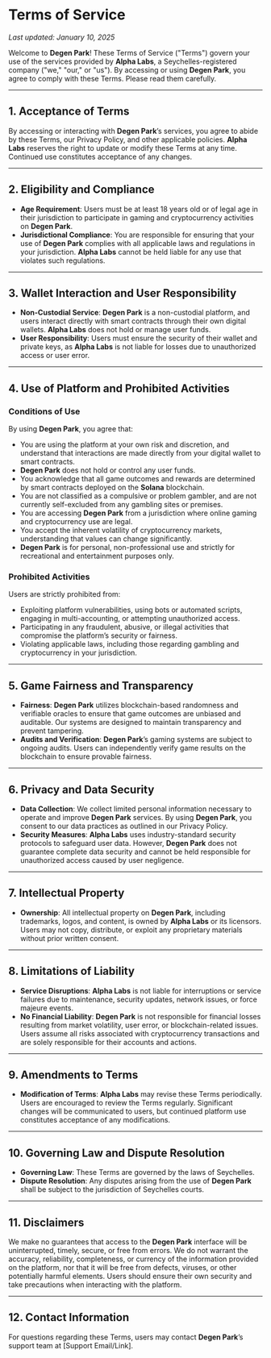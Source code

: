 # Terms of Service
_Last updated: January 10, 2025_

Welcome to **Degen Park**! These Terms of Service ("Terms") govern your use of the services provided by **Alpha Labs**, a Seychelles-registered company ("we," "our," or "us"). By accessing or using **Degen Park**, you agree to comply with these Terms. Please read them carefully.

---

## 1. Acceptance of Terms

By accessing or interacting with **Degen Park**’s services, you agree to abide by these Terms, our Privacy Policy, and other applicable policies. **Alpha Labs** reserves the right to update or modify these Terms at any time. Continued use constitutes acceptance of any changes.

---

## 2. Eligibility and Compliance

- **Age Requirement**: Users must be at least 18 years old or of legal age in their jurisdiction to participate in gaming and cryptocurrency activities on **Degen Park**.
- **Jurisdictional Compliance**: You are responsible for ensuring that your use of **Degen Park** complies with all applicable laws and regulations in your jurisdiction. **Alpha Labs** cannot be held liable for any use that violates such regulations.

---

## 3. Wallet Interaction and User Responsibility

- **Non-Custodial Service**: **Degen Park** is a non-custodial platform, and users interact directly with smart contracts through their own digital wallets. **Alpha Labs** does not hold or manage user funds.
- **User Responsibility**: Users must ensure the security of their wallet and private keys, as **Alpha Labs** is not liable for losses due to unauthorized access or user error.

---

## 4. Use of Platform and Prohibited Activities

### **Conditions of Use**
By using **Degen Park**, you agree that:
- You are using the platform at your own risk and discretion, and understand that interactions are made directly from your digital wallet to smart contracts.
- **Degen Park** does not hold or control any user funds.
- You acknowledge that all game outcomes and rewards are determined by smart contracts deployed on the **Solana** blockchain.
- You are not classified as a compulsive or problem gambler, and are not currently self-excluded from any gambling sites or premises.
- You are accessing **Degen Park** from a jurisdiction where online gaming and cryptocurrency use are legal.
- You accept the inherent volatility of cryptocurrency markets, understanding that values can change significantly.
- **Degen Park** is for personal, non-professional use and strictly for recreational and entertainment purposes only.

### **Prohibited Activities**
Users are strictly prohibited from:
- Exploiting platform vulnerabilities, using bots or automated scripts, engaging in multi-accounting, or attempting unauthorized access.
- Participating in any fraudulent, abusive, or illegal activities that compromise the platform’s security or fairness.
- Violating applicable laws, including those regarding gambling and cryptocurrency in your jurisdiction.

---

## 5. Game Fairness and Transparency

- **Fairness**: **Degen Park** utilizes blockchain-based randomness and verifiable oracles to ensure that game outcomes are unbiased and auditable. Our systems are designed to maintain transparency and prevent tampering.
- **Audits and Verification**: **Degen Park**’s gaming systems are subject to ongoing audits. Users can independently verify game results on the blockchain to ensure provable fairness.

---

## 6. Privacy and Data Security

- **Data Collection**: We collect limited personal information necessary to operate and improve **Degen Park** services. By using **Degen Park**, you consent to our data practices as outlined in our Privacy Policy.
- **Security Measures**: **Alpha Labs** uses industry-standard security protocols to safeguard user data. However, **Degen Park** does not guarantee complete data security and cannot be held responsible for unauthorized access caused by user negligence.

---

## 7. Intellectual Property

- **Ownership**: All intellectual property on **Degen Park**, including trademarks, logos, and content, is owned by **Alpha Labs** or its licensors. Users may not copy, distribute, or exploit any proprietary materials without prior written consent.

---

## 8. Limitations of Liability

- **Service Disruptions**: **Alpha Labs** is not liable for interruptions or service failures due to maintenance, security updates, network issues, or force majeure events.
- **No Financial Liability**: **Degen Park** is not responsible for financial losses resulting from market volatility, user error, or blockchain-related issues. Users assume all risks associated with cryptocurrency transactions and are solely responsible for their accounts and actions.

---

## 9. Amendments to Terms

- **Modification of Terms**: **Alpha Labs** may revise these Terms periodically. Users are encouraged to review the Terms regularly. Significant changes will be communicated to users, but continued platform use constitutes acceptance of any modifications.

---

## 10. Governing Law and Dispute Resolution

- **Governing Law**: These Terms are governed by the laws of Seychelles.
- **Dispute Resolution**: Any disputes arising from the use of **Degen Park** shall be subject to the jurisdiction of Seychelles courts.

---

## 11. Disclaimers

We make no guarantees that access to the **Degen Park** interface will be uninterrupted, timely, secure, or free from errors. We do not warrant the accuracy, reliability, completeness, or currency of the information provided on the platform, nor that it will be free from defects, viruses, or other potentially harmful elements. Users should ensure their own security and take precautions when interacting with the platform.

---

## 12. Contact Information

For questions regarding these Terms, users may contact **Degen Park**’s support team at [Support Email/Link].
